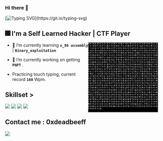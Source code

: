 ### Hi there 👋

[![Typing SVG](https://readme-typing-svg.herokuapp.com?font=Kanit&size=27&duration=3000&pause=600&color=630000&background=FFFFFF00&width=435&lines=What's+up+!+My+name+is+ᚢᛞᚪᛞᛁᛗᛁᚱ.;Hope+you+find+something+usefull.)](https://git.io/typing-svg)


## 🎆 I'm a Self Learned Hacker | CTF Player
<p1>

  <img height="230" width="230" align="right" src="https://github.com/s3v30/s3v30/blob/main/code.gif" >

</p1>



* 🌱 I’m currently learning  **`x_86 assembly`** | **`Binary_exploitation`** 

* 🔭 I’m currently working on getting **`PNPT`** .

* Practicing touch typing, current record **`160`** Wpm.

## Skillset >
<img src="https://img.shields.io/badge/Linux-FCC624?style=for-the-badge&logo=linux&logoColor=black" > <img src="https://img.shields.io/badge/Windows-0078D6?style=for-the-badge&logo=windows&logoColor=white" >
<img src="https://img.shields.io/badge/C-00599C?style=for-the-badge&logo=c&logoColor=white" > <img src="https://img.shields.io/badge/Shell_Script-121011?style=for-the-badge&logo=gnu-bash&logoColor=white" >


## Contact me : 0xdeadbeeff

<img src="https://img.shields.io/badge/Discord-7289DA?style=for-the-badge&logo=discord&logoColor=white">

<!--
**v/v** is a ✨ _special_ ✨ repository because its `README.md` (this file) appears on your GitHub profile.

Here are some ideas to get you started:

- 🔭 I’m currently working on ...
- 🌱 I’m currently learning ...
- 👯 I’m looking to collaborate on ...
- 🤔 I’m looking for help with ...
- 💬 Ask me about ...
- 📫 How to reach me: ...
- 😄 Pronouns: ...
- ⚡ Fun fact: ...
-->
